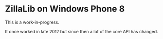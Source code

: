 ZillaLib on Windows Phone 8
===========================

This is a work-in-progress.

It once worked in late 2012 but since then a lot of the core API has changed.
